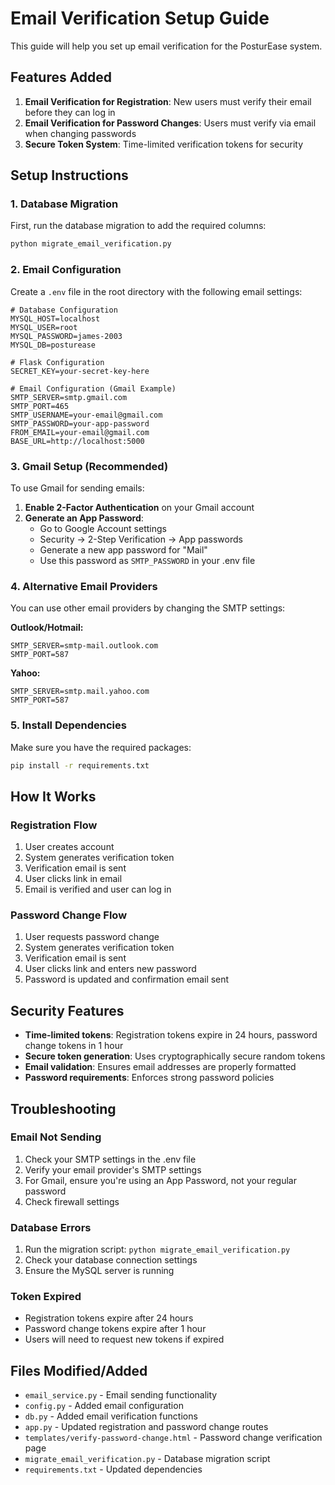 # Email Verification Setup Guide

This guide will help you set up email verification for the PosturEase system.

## Features Added

1. **Email Verification for Registration**: New users must verify their email before they can log in
2. **Email Verification for Password Changes**: Users must verify via email when changing passwords
3. **Secure Token System**: Time-limited verification tokens for security

## Setup Instructions

### 1. Database Migration

First, run the database migration to add the required columns:

```bash
python migrate_email_verification.py
```

### 2. Email Configuration

Create a `.env` file in the root directory with the following email settings:

```env
# Database Configuration
MYSQL_HOST=localhost
MYSQL_USER=root
MYSQL_PASSWORD=james-2003
MYSQL_DB=posturease

# Flask Configuration
SECRET_KEY=your-secret-key-here

# Email Configuration (Gmail Example)
SMTP_SERVER=smtp.gmail.com
SMTP_PORT=465
SMTP_USERNAME=your-email@gmail.com
SMTP_PASSWORD=your-app-password
FROM_EMAIL=your-email@gmail.com
BASE_URL=http://localhost:5000
```

### 3. Gmail Setup (Recommended)

To use Gmail for sending emails:

1. **Enable 2-Factor Authentication** on your Gmail account
2. **Generate an App Password**:
   - Go to Google Account settings
   - Security → 2-Step Verification → App passwords
   - Generate a new app password for "Mail"
   - Use this password as `SMTP_PASSWORD` in your .env file

### 4. Alternative Email Providers

You can use other email providers by changing the SMTP settings:

**Outlook/Hotmail:**
```env
SMTP_SERVER=smtp-mail.outlook.com
SMTP_PORT=587
```

**Yahoo:**
```env
SMTP_SERVER=smtp.mail.yahoo.com
SMTP_PORT=587
```

### 5. Install Dependencies

Make sure you have the required packages:

```bash
pip install -r requirements.txt
```

## How It Works

### Registration Flow
1. User creates account
2. System generates verification token
3. Verification email is sent
4. User clicks link in email
5. Email is verified and user can log in

### Password Change Flow
1. User requests password change
2. System generates verification token
3. Verification email is sent
4. User clicks link and enters new password
5. Password is updated and confirmation email sent

## Security Features

- **Time-limited tokens**: Registration tokens expire in 24 hours, password change tokens in 1 hour
- **Secure token generation**: Uses cryptographically secure random tokens
- **Email validation**: Ensures email addresses are properly formatted
- **Password requirements**: Enforces strong password policies

## Troubleshooting

### Email Not Sending
1. Check your SMTP settings in the .env file
2. Verify your email provider's SMTP settings
3. For Gmail, ensure you're using an App Password, not your regular password
4. Check firewall settings

### Database Errors
1. Run the migration script: `python migrate_email_verification.py`
2. Check your database connection settings
3. Ensure the MySQL server is running

### Token Expired
- Registration tokens expire after 24 hours
- Password change tokens expire after 1 hour
- Users will need to request new tokens if expired

## Files Modified/Added

- `email_service.py` - Email sending functionality
- `config.py` - Added email configuration
- `db.py` - Added email verification functions
- `app.py` - Updated registration and password change routes
- `templates/verify-password-change.html` - Password change verification page
- `migrate_email_verification.py` - Database migration script
- `requirements.txt` - Updated dependencies
